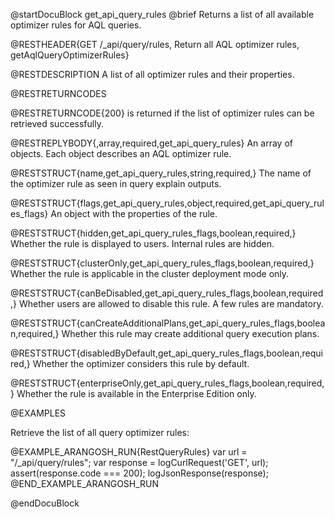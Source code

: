 
@startDocuBlock get_api_query_rules
@brief Returns a list of all available optimizer rules for AQL queries.

@RESTHEADER{GET /_api/query/rules, Return all AQL optimizer rules, getAqlQueryOptimizerRules}

@RESTDESCRIPTION
A list of all optimizer rules and their properties.

@RESTRETURNCODES

@RESTRETURNCODE{200}
is returned if the list of optimizer rules can be retrieved successfully.

@RESTREPLYBODY{,array,required,get_api_query_rules}
An array of objects. Each object describes an AQL optimizer rule.

@RESTSTRUCT{name,get_api_query_rules,string,required,}
The name of the optimizer rule as seen in query explain outputs.

@RESTSTRUCT{flags,get_api_query_rules,object,required,get_api_query_rules_flags}
An object with the properties of the rule.

@RESTSTRUCT{hidden,get_api_query_rules_flags,boolean,required,}
Whether the rule is displayed to users. Internal rules are hidden.

@RESTSTRUCT{clusterOnly,get_api_query_rules_flags,boolean,required,}
Whether the rule is applicable in the cluster deployment mode only.

@RESTSTRUCT{canBeDisabled,get_api_query_rules_flags,boolean,required,}
Whether users are allowed to disable this rule. A few rules are mandatory.

@RESTSTRUCT{canCreateAdditionalPlans,get_api_query_rules_flags,boolean,required,}
Whether this rule may create additional query execution plans.

@RESTSTRUCT{disabledByDefault,get_api_query_rules_flags,boolean,required,}
Whether the optimizer considers this rule by default.

@RESTSTRUCT{enterpriseOnly,get_api_query_rules_flags,boolean,required,}
Whether the rule is available in the Enterprise Edition only.

@EXAMPLES

Retrieve the list of all query optimizer rules:

@EXAMPLE_ARANGOSH_RUN{RestQueryRules}
    var url = "/_api/query/rules";
    var response = logCurlRequest('GET', url);
    assert(response.code === 200);
    logJsonResponse(response);
@END_EXAMPLE_ARANGOSH_RUN

@endDocuBlock
